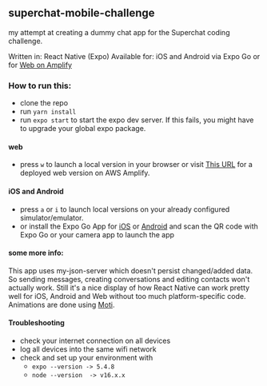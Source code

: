 ## superchat-mobile-challenge
my attempt at creating a dummy chat app for the Superchat coding challenge.

Written in: React Native (Expo)
Available for: iOS and Android via Expo Go or for [Web on Amplify](https://main.dinmpyj37sok3.amplifyapp.com/)


### How to run this:
- clone the repo
- run ``yarn install``
- run ``expo start`` to start the expo dev server. If this fails, you might have to upgrade your global expo package.

#### web
- press ``w`` to launch a local version in your browser or visit [This URL](https://main.dinmpyj37sok3.amplifyapp.com/) for a deployed web version on AWS Amplify.
#### iOS and Android
- press ``a`` or ``i`` to launch local versions on your already configured simulator/emulator.
- or install the Expo Go App for [iOS](https://apps.apple.com/de/app/expo-go/id982107779) or [Android](https://play.google.com/store/apps/details?id=host.exp.exponent&hl=en&gl=US) and scan the QR code with Expo Go or your camera app to launch the app

#### some more info:
This app uses my-json-server which doesn't persist changed/added data.
So sending messages, creating conversations and editing contacts won't actually work.
Still it's a nice display of how React Native can work pretty well for iOS, Android and Web without too much platform-specific code.
Animations are done using [Moti](https://moti.fyi/).

#### Troubleshooting
- check your internet connection on all devices
- log all devices into the same wifi network
- check and set up your environment with
  - ``expo --version -> 5.4.8``
  - ``node --version  -> v16.x.x``
